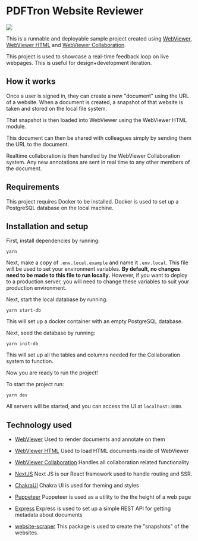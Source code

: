 # PDFTron Website Reviewer

![](https://www.pdftron.com/assets/blog/Announcing-WebViewer-Collaboration.png)

This is a runnable and deployable sample project created using [WebViewer](https://www.npmjs.com/package/@pdftron/webviewer), [WebViewer HTML](https://www.npmjs.com/package/@pdftron/webviewer-html) and [WebViewer Collaboration](https://collaboration.pdftron.com/).

This project is used to showcase a real-time feedback loop on live webpages. This is useful for design+development iteration.

## How it works

Once a user is signed in, they can create a new "document" using the URL of a website. When a document is created, a snapshot of that website is taken and stored on the local file system.

That snapshot is then loaded into WebViewer using the WebViewer HTML module.

This document can then be shared with colleagues simply by sending them the URL to the document. 

Realtime collaboration is then handled by the WebViewer Collaboration system. Any new annotations are sent in real time to any other members of the document.

## Requirements

This project requires Docker to be installed. Docker is used to set up a PostgreSQL database on the local machine.

## Installation and setup

First, install dependencies by running:

```
yarn
```

Next, make a copy of `.env.local.example` and name it `.env.local`. This file will be used to set your environment variables. **By default, no changes need to be made to this file to run locally.** However, if you want to deploy to a production server, you will need to change these variables to suit your production environment.

Next, start the local database by running:

```
yarn start-db
```

This will set up a docker container with an empty PostgreSQL database.

Next, seed the database by running:

```
yarn init-db
```

This will set up all the tables and columns needed for the Collaboration system to function.

Now you are ready to run the project!

To start the project run:

```
yarn dev
```

All servers will be started, and you can access the UI at `localhost:3000`.

## Technology used

- [WebViewer](https://www.npmjs.com/package/@pdftron/webviewer) Used to render documents and annotate on them
- [WebViewer HTML](https://www.npmjs.com/package/@pdftron/webviewer-html) Used to load HTML documents inside of WebViewer
- [WebViewer Collaboration](https://collaboration.pdftron.com/) Handles all collaboration related functionality

- [NextJS](https://nextjs.org/) Next JS is our React framework used to handle routing and SSR.
- [ChakraUI](https://chakra-ui.com/) Chakra UI is used for theming and styles
- [Puppeteer](https://developers.google.com/web/tools/puppeteer) Puppeteer is used as a utility to the the height of a web page
- [Express](https://expressjs.com/) Express is used to set up a simple REST API for getting metadata about documents
- [website-scraper](https://www.npmjs.com/package/website-scraper) This package is used to create the "snapshots" of the websites.